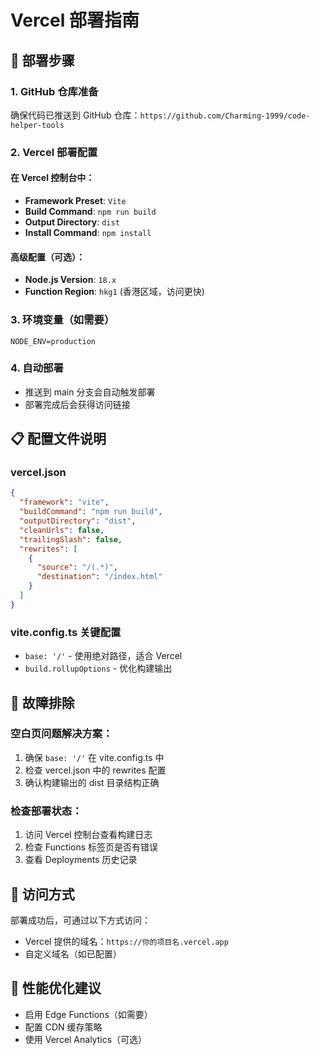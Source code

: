 # Vercel 部署指南

## 🚀 部署步骤

### 1. GitHub 仓库准备
确保代码已推送到 GitHub 仓库：`https://github.com/Charming-1999/code-helper-tools`

### 2. Vercel 部署配置

#### 在 Vercel 控制台中：
- **Framework Preset**: `Vite`
- **Build Command**: `npm run build`
- **Output Directory**: `dist`
- **Install Command**: `npm install`

#### 高级配置（可选）：
- **Node.js Version**: `18.x`
- **Function Region**: `hkg1` (香港区域，访问更快)

### 3. 环境变量（如需要）
```
NODE_ENV=production
```

### 4. 自动部署
- 推送到 main 分支会自动触发部署
- 部署完成后会获得访问链接

## 📋 配置文件说明

### vercel.json
```json
{
  "framework": "vite",
  "buildCommand": "npm run build", 
  "outputDirectory": "dist",
  "cleanUrls": false,
  "trailingSlash": false,
  "rewrites": [
    {
      "source": "/(.*)",
      "destination": "/index.html"
    }
  ]
}
```

### vite.config.ts 关键配置
- `base: '/'` - 使用绝对路径，适合 Vercel
- `build.rollupOptions` - 优化构建输出

## 🔧 故障排除

### 空白页问题解决方案：
1. 确保 `base: '/'` 在 vite.config.ts 中
2. 检查 vercel.json 中的 rewrites 配置
3. 确认构建输出的 dist 目录结构正确

### 检查部署状态：
1. 访问 Vercel 控制台查看构建日志
2. 检查 Functions 标签页是否有错误
3. 查看 Deployments 历史记录

## 📱 访问方式
部署成功后，可通过以下方式访问：
- Vercel 提供的域名：`https://你的项目名.vercel.app`
- 自定义域名（如已配置）

## 🎯 性能优化建议
- 启用 Edge Functions（如需要）
- 配置 CDN 缓存策略
- 使用 Vercel Analytics（可选）